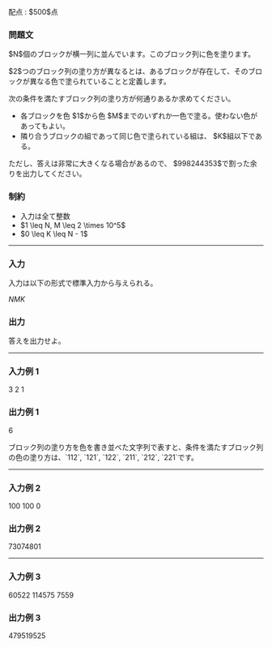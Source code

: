
<div>

<span>

<span>

<p>
配点 : $500$点
</p>

<div>

<section>

### **問題文**

<p>
$N$個のブロックが横一列に並んでいます。このブロック列に色を塗ります。
</p>

<p>
$2$つのブロック列の塗り方が異なるとは、あるブロックが存在して、そのブロックが異なる色で塗られていることと定義します。
</p>

<p>
次の条件を満たすブロック列の塗り方が何通りあるか求めてください。
</p>

<ul>

<li>
各ブロックを色 $1$から色 $M$までのいずれか一色で塗る。使わない色があってもよい。
</li>

<li>
隣り合うブロックの組であって同じ色で塗られている組は、 $K$組以下である。
</li>

</ul>

<p>
ただし、答えは非常に大きくなる場合があるので、 $998244353$で割った余りを出力してください。
</p>

</section>

</div>

<div>

<section>

### **制約**

<ul>

<li>
入力は全て整数
</li>

<li>
$1 \leq N, M \leq 2 \times 10^5$
</li>

<li>
$0 \leq K \leq N - 1$
</li>

</ul>

</section>

</div>

---

<div>

<div>

<section>

### **入力**

<p>
入力は以下の形式で標準入力から与えられる。
</p>

<div>

$N$$M$$K$
</div>

</section>

</div>

<div>

<section>

### **出力**

<p>
答えを出力せよ。
</p>

</section>

</div>

</div>

---

<div>

<section>

### **入力例 1**

<div>

3 2 1

</div>

</section>

</div>

<div>

<section>

### **出力例 1**

<div>

6

</div>

<p>
ブロック列の塗り方を色を書き並べた文字列で表すと、条件を満たすブロック列の色の塗り方は、`112`, `121`, `122`, `211`, `212`, `221`です。
</p>

</section>

</div>

---

<div>

<section>

### **入力例 2**

<div>

100 100 0

</div>

</section>

</div>

<div>

<section>

### **出力例 2**

<div>

73074801

</div>

</section>

</div>

---

<div>

<section>

### **入力例 3**

<div>

60522 114575 7559

</div>

</section>

</div>

<div>

<section>

### **出力例 3**

<div>

479519525

</div>

</section>

</div>

</span>

</span>

</div>
